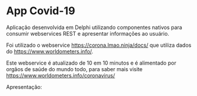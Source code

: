 # App Covid-19

Aplicação desenvolvida em Delphi utilizando componentes nativos para consumir webservices REST e apresentar informações ao usuário.

Foi utilizado o webservice https://corona.lmao.ninja/docs/ que utiliza dados do https://www.worldometers.info/.

Este webservice é atualizado de 10 em 10 minutos e é alimentado por orgãos de saúde do mundo todo, para saber mais visite https://www.worldometers.info/coronavirus/

Apresentação:

